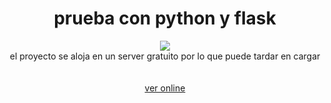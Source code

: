 <div align="center" >
<h1> prueba con python y flask </h1>
  <a href="https://listasdependientes.onrender.com" target="_blank"><img src= "https://media.giphy.com/media/2nWwdaIIWswWYH3ZSS/giphy.gif"></a>
  <br>
  <span>el proyecto se aloja en un server gratuito por lo que puede tardar en cargar</span>
  <br><br><br>
  <a href="https://listasdependientes.onrender.com" target="_blank">ver online</a></div>
